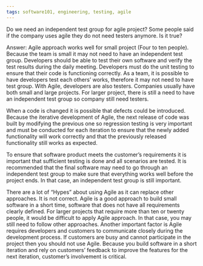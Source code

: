 ```yaml
---
tags: software101, engineering, testing, agile
---
```


Do we need an independent test group for agile project? Some people said if the
company uses agile they do not need testers anymore. Is it true?

Answer: Agile approach works well for small project (Four to ten people).
Because the team is small it may not need to have an independent test group.
Developers should be able to test their own software and verify the test results
during the daily meeting. Developers must do the unit testing to ensure that
their code is functioning correctly. As a team, it is possible to have
developers test each others’ works, therefore it may not need to have test
group. With Agile, developers are also testers. Companies usually have both
small and large projects. For larger project, there is still a need to have an
independent test group so company still need testers.

When a code is changed it is possible that defects could be introduced. Because
the iterative development of Agile, the next release of code was built by
modifying the previous one so regression testing is very important and must be
conducted for each iteration to ensure that the newly added functionality will
work correctly and that the previously released functionality still works as
expected.

To ensure that software product meets the customer’s requirements it is
important that sufficient testing is done and all scenarios are tested. It is
recommended that the final software may need to go through an independent test
group to make sure that everything works well before the project ends. In that
case, an independent test group is still important.

There are a lot of “Hypes” about using Agile as it can replace other approaches.
It is not correct. Agile is a good approach to build small software in a short
time, software that does not have all requirements clearly defined. For larger
projects that require more than ten or twenty people, it would be difficult to
apply Agile approach. In that case, you may still need to follow other
approaches. Another important factor is Agile requires developers and customers
to communicate closely during the development process. If customers are busy and
cannot participate in the project then you should not use Agile. Because you
build software in a short iteration and rely on customers’ feedback to improve
the features for the next iteration, customer’s involvement is critical.
